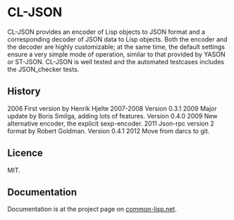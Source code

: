 # CL-JSON

CL-JSON provides an encoder of Lisp objects to JSON format and a
corresponding decoder of JSON data to Lisp objects. Both the encoder
and the decoder are highly customizable; at the same time, the default
settings ensure a very simple mode of operation, similar to that
provided by YASON or ST-JSON. CL-JSON is well tested and the automated
testcases includes the JSON_checker tests.

## History

2006 First version by Henrik Hjelte
2007-2008 Version 0.3.1
2009 Major update by Boris Smilga, adding lots of features. Version 0.4.0
2009 New alternative encoder, the explicit sexp-encoder.
2011 Json-rpc version 2 format by Robert Goldman. Version 0.4.1
2012 Move from darcs to git.

## Licence

MIT.

## Documentation

Documentation is at the project page on [common-lisp.net](http://common-lisp.net/project/cl-json/).

